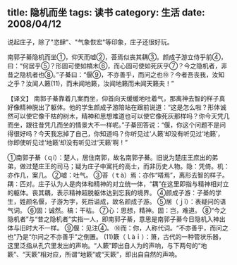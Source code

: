 title: 隐机而坐
tags: 读书
category: 生活
date: 2008/04/12
---

说起庄子，除了"恣肆"、"气象恢宏"等印象，庄子还很好玩。

南郭子綦隐机而坐①，仰天而嘘②，荅焉似丧其耦③。颜成子游立侍乎前④，曰：“何居乎⑤？形固可使如槁木⑥，而心固可使如死灰乎⑦？今之隐机者，非昔之隐机者也⑧。”子綦曰：“偃⑨，不亦善乎，而问之也⑩？今者吾丧我，汝知之乎？汝闻人籁(11)，而未闻地籁，汝闻地籁而未闻天籁夫！”
 
【译文】
南郭子綦靠着几案而坐，仰首向天缓缓地吐着气，那离神去智的样子真好像精神脱出了躯体。他的学生颜成子游陪站在跟前说道：“这是怎么啦？形体诚然可以使它像干枯的树木，精神和思想难道也可以使它像死灰那样吗？你今天凭几而坐，跟往昔凭几而坐的情景大不一样呢。”子綦回答说：“偃，你这个问题不是问得很好吗？今天我忘掉了自己，你知道吗？你听见过‘人籁’却没有听见过‘地籁’，你即使听见过‘地籁’却没有听见过‘天籁’啊！”

①南郭子綦（ｑí）：楚人，居住南郭，故名南郭子綦。旧说为楚庄王庶出的弟弟，做过楚庄王的司马；疑为庄子中寓托的高士，而非历史人物。隐：凭倚。机：亦作几，案几。
②嘘：吐气。
③荅（ｔà）焉：亦作“嗒焉”，离形去智的样子。耦：匹对。庄子认为人是肉体和精神的对立统一体，“耦”在这里即指与精神相对立的躯体。丧其耦，表示精神超脱躯体达到忘我的境界。
④颜成子游：子綦的学生，姓颜名偃，子游为字，死后谥成，故名颜成子游。
⑤居（ｊī）：表疑问的语气词。
⑥固：诚然。槁：干枯。
⑦心：思想，精神。固：岂，难道。
⑧“今之隐机者”与“昔之隐机者”实指一人，即南郭子綦，意思是南郭子綦今日隐机入神出体与旧时大不一样。
⑨偃：见注④。
⑩而：你，人称代词。“不亦善乎，而问之也”乃是“尔问之不亦善乎”之倒置。
(11)簌（ｌàｉ）：箫，古代的一种管状乐器，这里泛指从孔穴里发出的声响。“人簌”即出自人为的声响，与下两句的“地簌”、“天簌”相对应，所谓“地簌”或“天簌”，即出自自然的声响。